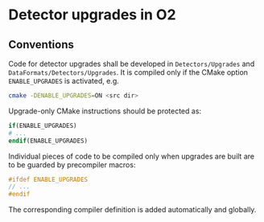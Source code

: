 # Detector upgrades in O2

## Conventions

Code for detector upgrades shall be developed in `Detectors/Upgrades` and
`DataFormats/Detectors/Upgrades`. It is compiled only if the CMake option
`ENABLE_UPGRADES` is activated, e.g.
```sh
cmake -DENABLE_UPGRADES=ON <src dir>
```
Upgrade-only CMake instructions should be protected as:
```cmake
if(ENABLE_UPGRADES)
# ...
endif(ENABLE_UPGRADES)
```
Individual pieces of code to be compiled only when upgrades are built are
to be guarded by precompiler macros:
```c++
#ifdef ENABLE_UPGRADES
// ...
#endif
```
The corresponding compiler definition is added automatically and globally.
